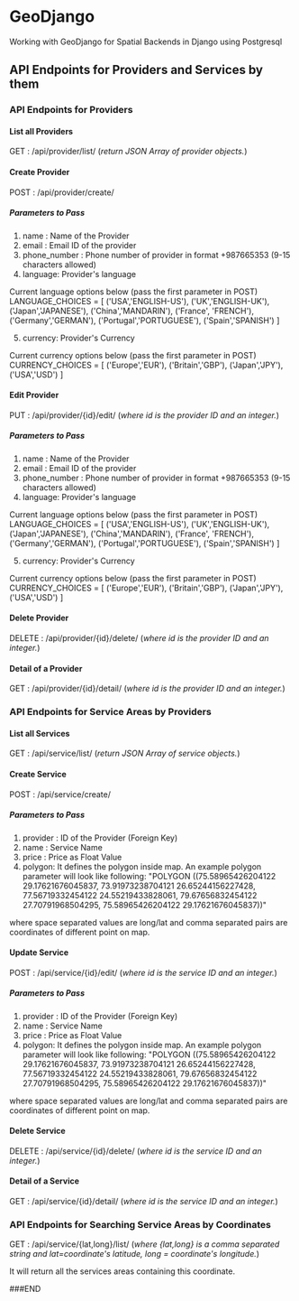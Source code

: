 # GeoDjango
Working with GeoDjango for Spatial Backends in Django using Postgresql

## API Endpoints for Providers and Services by them

### API Endpoints for Providers

#### List all Providers

GET : /api/provider/list/ (<i>return JSON Array of provider objects.</i>)


#### Create Provider

POST : /api/provider/create/

##### Parameters to Pass
1) name : Name of the Provider
2) email : Email ID of the provider
3) phone_number : Phone number of provider in format +987665353 (9-15 characters allowed)
4) language: Provider's language

Current language options below (pass the first parameter in POST)
LANGUAGE_CHOICES = [
    ('USA','ENGLISH-US'),
    ('UK','ENGLISH-UK'),
    ('Japan','JAPANESE'),
    ('China','MANDARIN'),
    ('France', 'FRENCH'),
    ('Germany','GERMAN'),
    ('Portugal','PORTUGUESE'),
    ('Spain','SPANISH')
]

5) currency: Provider's Currency

Current currency options below (pass the first parameter in POST)
CURRENCY_CHOICES = [
    ('Europe','EUR'),
    ('Britain','GBP'),
    ('Japan','JPY'),
    ('USA','USD')
]

#### Edit Provider

PUT : /api/provider/{id}/edit/ (<i>where id is the provider ID and an integer.</i>)

##### Parameters to Pass
1) name : Name of the Provider
2) email : Email ID of the provider
3) phone_number : Phone number of provider in format +987665353 (9-15 characters allowed)
4) language: Provider's language

Current language options below (pass the first parameter in POST)
LANGUAGE_CHOICES = [
    ('USA','ENGLISH-US'),
    ('UK','ENGLISH-UK'),
    ('Japan','JAPANESE'),
    ('China','MANDARIN'),
    ('France', 'FRENCH'),
    ('Germany','GERMAN'),
    ('Portugal','PORTUGUESE'),
    ('Spain','SPANISH')
]

5) currency: Provider's Currency

Current currency options below (pass the first parameter in POST)
CURRENCY_CHOICES = [
    ('Europe','EUR'),
    ('Britain','GBP'),
    ('Japan','JPY'),
    ('USA','USD')
]

#### Delete Provider

DELETE : /api/provider/{id}/delete/ (<i>where id is the provider ID and an integer.</i>)

#### Detail of a Provider

GET : /api/provider/{id}/detail/ (<i>where id is the provider ID and an integer.</i>)


### API Endpoints for Service Areas by Providers

#### List all Services

GET : /api/service/list/ (<i>return JSON Array of service objects.</i>)


#### Create Service

POST : /api/service/create/

##### Parameters to Pass
1) provider : ID of the Provider (Foreign Key)
2) name : Service Name
3) price : Price as Float Value
4) polygon: It defines the polygon inside map. An example polygon parameter will look like following:
"POLYGON ((75.58965426204122 29.17621676045837, 73.91973238704121 26.65244156227428, 77.56719332454122 24.55219433828061, 79.67656832454122 27.70791968504295, 75.58965426204122 29.17621676045837))"

where space separated values are long/lat and comma separated pairs are coordinates of different point on map.

#### Update Service

POST : /api/service/{id}/edit/ (<i>where id is the service ID and an integer.</i>)

##### Parameters to Pass
1) provider : ID of the Provider (Foreign Key)
2) name : Service Name
3) price : Price as Float Value
4) polygon: It defines the polygon inside map. An example polygon parameter will look like following:
"POLYGON ((75.58965426204122 29.17621676045837, 73.91973238704121 26.65244156227428, 77.56719332454122 24.55219433828061, 79.67656832454122 27.70791968504295, 75.58965426204122 29.17621676045837))"

where space separated values are long/lat and comma separated pairs are coordinates of different point on map.

#### Delete Service

DELETE : /api/service/{id}/delete/ (<i>where id is the service ID and an integer.</i>)

#### Detail of a Service

GET : /api/service/{id}/detail/ (<i>where id is the service ID and an integer.</i>)

### API Endpoints for Searching Service Areas by Coordinates

GET : /api/service/{lat,long}/list/ (<i>where {lat,long} is a comma separated string and lat=coordinate's latitude, long = coordinate's longitude.</i>)

It will return all the services areas containing this coordinate.



###END